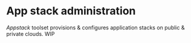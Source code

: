 #  App stack administration

*Appstack* toolset provisions & configures application stacks on public & private clouds. WIP  

